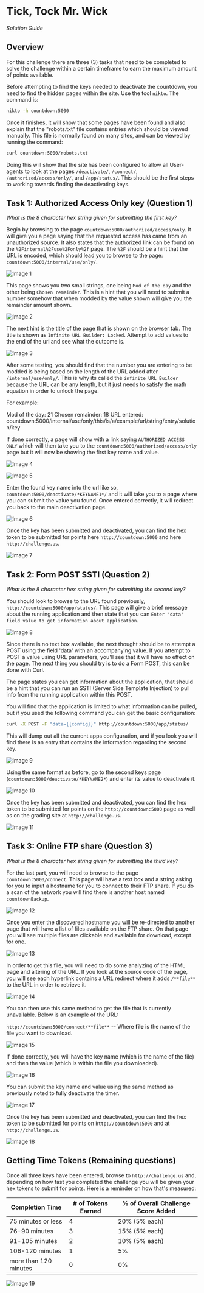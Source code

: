 # Tick, Tock Mr. Wick

*Solution Guide*

## Overview

For this challenge there are three (3) tasks that need to be completed to solve the challenge within a certain timeframe to earn the maximum amount of points available.

Before attempting to find the keys needed to deactivate the countdown, you need to find the hidden pages within the site. Use the tool `nikto`. The command is:

```bash
nikto -h countdown:5000
```

Once it finishes, it will show that some pages have been found and also explain that the "robots.txt" file contains entries which should be viewed manually. This file is normally found on many sites, and can be viewed by running the command:

```bash
curl countdown:5000/robots.txt
``` 

Doing this will show that the site has been configured to allow all User-agents to look at the pages `/deactivate/`, `/connect/`, `/authorized/access/only/`, and `/app/status/`. This should be the first steps to working towards finding the deactivating keys.

## Task 1: Authorized Access Only key (Question 1)

*What is the 8 character hex string given for submitting the first key?*

Begin by browsing to the page `countdown:5000/authorized/access/only`. It will give you a page saying that the requested access has came from an unauthorized source. It also states that the authorized link can be found on the `%2Finternal%2Fuse%2Fonly%2f` page. The `%2F` should be a hint that the URL is encoded, which should lead you to browse to the page: `countdown:5000/internal/use/only/`.

![Image 1](./img/img_1.png)

This page shows you two small strings, one being `Mod of the day` and the other being `Chosen remainder`. This is a hint that you will need to submit a number somehow that when modded by the value shown will give you the remainder amount shown.

![Image 2](./img/img_2.png)

The next hint is the title of the page that is shown on the browser tab. The title is shown as `Infinite URL Builder: Locked`. Attempt to add values to the end of the url and see what the outcome is.

![Image 3](./img/img_3.png)

After some testing, you should find that the number you are entering to be modded is being based on the length of the URL added after `/internal/use/only/`. This is why its called the `infinite URL Builder` because the URL can be any length, but it just needs to satisfy the math equation in order to unlock the page. 

For example:

Mod of the day: 21
Chosen remainder: 18
URL entered: countdown:5000/internal/use/only/this/is/a/example/url/string/entry/solution/key

If done correctly, a page will show with a link saying `AUTHORIZED ACCESS ONLY` which will then take you to the `countdown:5000/authorized/access/only` page but it will now be showing the first key name and value. 

![Image 4](./img/img_4.png)

![Image 5](./img/img_5.png)

Enter the found key name into the url like so, `countdown:5000/deactivate/*KEYNAME1*/` and it will take you to a page where you can submit the value you found. Once entered correctly, it will redirect you back to the main deactivation page.

![Image 6](./img/img_6.png)

Once the key has been submitted and deactivated, you can find the hex token to be submitted for points here `http://countdown:5000` and here `http://challenge.us`.

![Image 7](./img/img_7.png)

## Task 2: Form POST SSTI (Question 2)

*What is the 8 character hex string given for submitting the second key?*

You should look to browse to the URL found previously, `http://countdown:5000/app/status/`. This page will give a brief message about the running application and then state that you can `Enter 'data' field value to get information about application`. 

![Image 8](./img/img_8.png)

Since there is no text box available, the next thought should be to attempt a POST using the field 'data' with an accompanying value. If you attempt to POST a value using URL parameters, you'll see that it will have no effect on the page. The next thing you should try is to do a Form POST, this can be done with Curl.

The page states you can get information about the application, that should be a hint that you can run an SSTI (Server Side Template Injection) to pull info from the running application within this POST.

You will find that the application is limited to what information can be pulled, but if you used the following command you can get the basic configuration:

```bash
curl -X POST -F "data={{config}}" http://countdown:5000/app/status/
```

This will dump out all the current apps configuration, and if you look you will find there is an entry that contains the information regarding the second key. 

![Image 9](./img/img_9.png)

Using the same format as before, go to the second keys page (`countdown:5000/deactivate/*KEYNAME2*`) and enter its value to deactivate it.

![Image 10](./img/img_10.png)

Once the key has been submitted and deactivated, you can find the hex token to be submitted for points on the `http://countdown:5000` page as well as on the grading site at `http://challenge.us`.

![Image 11](./img/img_11.png)

## Task 3: Online FTP share (Question 3)

*What is the 8 character hex string given for submitting the third key?*

For the last part, you will need to browse to the page `countdown:5000/connect`. This page will have a text box and a string asking for you to input a hostname for you to connect to their FTP share. If you do a scan of the network you will find there is another host named `countdownBackup`. 

![Image 12](./img/img_12.png)

Once you enter the discovered hostname you will be re-directed to another page that will have a list of files available on the FTP share. On that page you will see multiple files are clickable and available for download, except for one. 

![Image 13](./img/img_13.png)

In order to get this file, you will need to do some analyzing of the HTML page and altering of the URL. If you look at the source code of the page, you will see each hyperlink contains a URL redirect where it adds `/**file**` to the URL in order to retrieve it. 

![Image 14](./img/img_14.png)

You can then use this same method to get the file that is currently unavailable. Below is an example of the URL:

`http://countdown:5000/connect/**file**` -- Where **file** is the name of the file you want to download.

![Image 15](./img/img_15.png)

If done correctly, you will have the key name (which is the name of the file) and then the value (which is within the file you downloaded).

![Image 16](./img/img_16.png)

You can submit the key name and value using the same method as previously noted to fully deactivate the timer.

![Image 17](./img/img_17.png)

Once the key has been submitted and deactivated, you can find the hex token to be submitted for points on `http://countdown:5000` and at `http://challenge.us`.

![Image 18](./img/img_18.png)

## Getting Time Tokens (Remaining questions)

Once all three keys have been entered, browse to `http://challenge.us` and, depending on how fast you completed the challenge you will be given your hex tokens to submit for points. Here is a reminder on how that's measured: 

| Completion Time  | # of Tokens Earned  |  % of Overall Challenge Score Added   |
|-------------|-----------|-------------|
|  75 minutes or less | 4 | 20% (5% each) |
|  76-90 minutes | 3 | 15% (5% each) |
|  91-105 minutes | 2 | 10% (5% each) |
|  106-120 minutes | 1 | 5% |
|  more than 120 minutes  | 0 | 0% |

![Image 19](./img/img_19.png)
